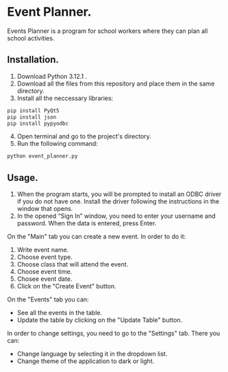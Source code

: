 # Event Planner.
Events Planner is a program for school workers where they can plan all school activities.
## Installation.

1. Download Python 3.12.1 .
2. Download all the files from this repository and place them in the same directory.
3. Install all the neccessary libraries:
```bash
pip install PyQt5
pip install json
pip install pypyodbc
```
4. Open terminal and go to the project's directory.
5. Run the following command:
```bash
python event_planner.py
```

## Usage.
1. When the program starts, you will be prompted to install an ODBC driver if you do not have one. Install the driver following the instructions in the window that opens.
2. In the opened “Sign In” window, you need to enter your username and password. When the data is entered, press Enter.

On the "Main" tab you can create a new event. In order to do it: 
1. Write event name.
2. Choose event type.
3. Choose class that will attend the event.
4. Choose event time.
5. Chosee event date.
6. Click on the "Create Event" button.

On the "Events" tab you can:
- See all the events in the table.
- Update the table by clicking on the "Update Table" button.

In order to change settings, you need to go to the "Settings" tab. There you can: 
- Change language by selecting it in the dropdown list.
- Change theme of the application to dark or light.



